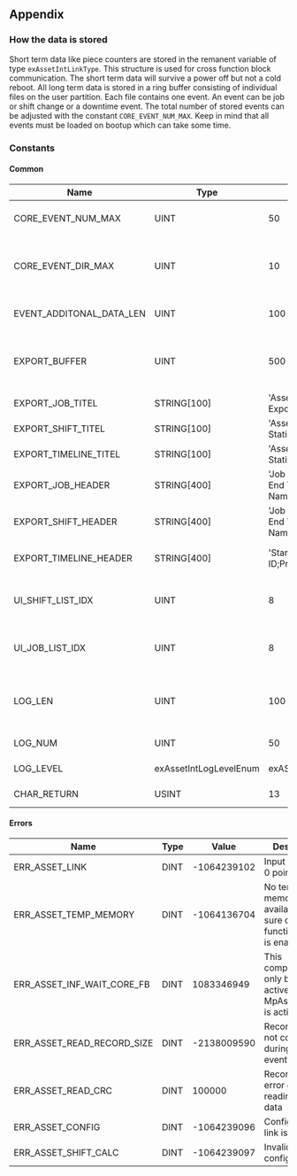 ## Appendix

### How the data is stored

Short term data like piece counters are stored in the remanent variable of type `exAssetIntLinkType`. This structure is used for cross function block communication. The short term data will survive a power off but not a cold reboot. All long term data is stored in a ring buffer consisting of individual files on the user partition. Each file contains one event. An event can be job or shift change or a downtime event. The total number of stored events can be adjusted with the constant `CORE_EVENT_NUM_MAX`. Keep in mind that all events must be loaded on bootup which can take some time. 

### Constants

#### Common

| Name | Type | Value | Description |
|------|------|-------|-------------|
| CORE_EVENT_NUM_MAX | UINT | 50 | Maximum number of events |
| CORE_EVENT_DIR_MAX | UINT | 10 | Maximum number of events in one directory |
| EVENT_ADDITONAL_DATA_LEN | UINT | 100 | Length of the event comment |
| EXPORT_BUFFER | UINT | 500 | Length of the buffer for the event export |
| EXPORT_JOB_TITEL | STRING[100] | 'AssetInt Job Statistics Export File' | Export file header |
| EXPORT_SHIFT_TITEL | STRING[100] | 'AssetInt Shift Statistics Export File' | Export file header |
| EXPORT_TIMELINE_TITEL | STRING[100] | 'AssetInt Timeline Statistics Export File' | Export file header |
| EXPORT_JOB_HEADER | STRING[400] | 'Job Start Time;Job End Time;Job Name;...' | Export file column headers |
| EXPORT_SHIFT_HEADER | STRING[400] | 'Job Start Time;Job End Time;Job Name;...' | Export file column headers |
| EXPORT_TIMELINE_HEADER | STRING[400] | 'Start Time;Shift ID;Production State;...' | Export file column headers |
| UI_SHIFT_LIST_IDX | UINT | 8 | Max index for list box entries for shift data |
| UI_JOB_LIST_IDX | UINT | 8 | Max index for list box entries for job data |
| LOG_LEN | UINT | 100 | Length of one log entry (minimum size is 50) |
| LOG_NUM | UINT | 50 | Number of log entries |
| LOG_LEVEL | exAssetIntLogLevelEnum | exASSETINT_LOG_ALL | Define log level details |
| CHAR_RETURN | USINT | 13 | Carriage return |

#### Errors

| Name | Type | Value | Description |
|------|------|-------|-------------|
| ERR_ASSET_LINK | DINT | -1064239102 | Input exLink is 0 pointer |
| ERR_ASSET_TEMP_MEMORY | DINT | -1064136704 | No temporary memory available, make sure core function block is enabled |
| ERR_ASSET_INF_WAIT_CORE_FB | DINT | 1083346949 | This component can only become active if MpAssetIntCore is active. |
| ERR_ASSET_READ_RECORD_SIZE | DINT | -2138009590 | Record size is not correct during reading event data |
| ERR_ASSET_READ_CRC | DINT | 100000 | Record CRC error during reading event data |
| ERR_ASSET_CONFIG | DINT | -1064239096 | Configuration link is 0 pointer |
| ERR_ASSET_SHIFT_CALC | DINT | -1064239097 | Invalid shift configured |